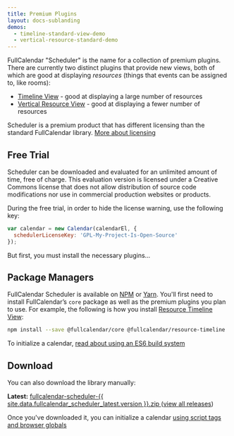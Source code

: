 ```yaml
---
title: Premium Plugins
layout: docs-sublanding
demos:
  - timeline-standard-view-demo
  - vertical-resource-standard-demo
---
```


FullCalendar "Scheduler" is the name for a collection of premium plugins. There are currently two distinct plugins that provide new views, both of which are good at displaying *resources* (things that events can be assigned to, like rooms):

- [Timeline View](timeline-view) - good at displaying a large number of resources
- [Vertical Resource View](vertical-resource-view) - good at displaying a fewer number of resources

Scheduler is a premium product that has different licensing than the standard FullCalendar library.
<a href='{{ site.baseurl }}/license' class='more-link'>More about licensing</a>


## Free Trial

Scheduler can be downloaded and evaluated for an unlimited amount of time, free of charge.
This evaluation version is licensed under a Creative Commons license that does not allow distribution
of source code modifications nor use in commercial production websites or products.

During the free trial, in order to hide the license warning, use the following key:

```js
var calendar = new Calendar(calendarEl, {
  schedulerLicenseKey: 'GPL-My-Project-Is-Open-Source'
});
```

But first, you must install the necessary plugins...


## Package Managers

FullCalendar Scheduler is available on [NPM](https://www.npmjs.com/) or [Yarn](https://yarnpkg.com/). You'll first need to install FullCalendar’s `core` package as well as the premium plugins you plan to use. For example, the following is how you install [Resource Timeline View](timeline-view):

```sh
npm install --save @fullcalendar/core @fullcalendar/resource-timeline
```

To initialize a calendar, <a href='initialize-es6' class='more-link'>read about using an ES6 build system</a>


## Download

You can also download the library manually:

**Latest:** <a href='{{ site.fullcalendar_scheduler_repo }}/releases/download/v{{ site.data.fullcalendar_scheduler_latest.version }}/fullcalendar-scheduler-{{ site.data.fullcalendar_scheduler_latest.version }}.zip' onclick="ga('send', 'pageview', '/downloads/fullcalendar-scheduler-{{ site.data.fullcalendar_scheduler_latest.version }}.zip')">
  fullcalendar-scheduler-{{ site.data.fullcalendar_scheduler_latest.version }}.zip
</a>
(<a href='{{ site.fullcalendar_scheduler_repo }}/releases'>view all releases</a>)

Once you've downloaded it, you can initialize a calendar <a href='initialize-globals' class='more-link'>using script tags and browser globals</a>

